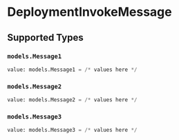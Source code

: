 # DeploymentInvokeMessage


## Supported Types

### `models.Message1`

```python
value: models.Message1 = /* values here */
```

### `models.Message2`

```python
value: models.Message2 = /* values here */
```

### `models.Message3`

```python
value: models.Message3 = /* values here */
```

